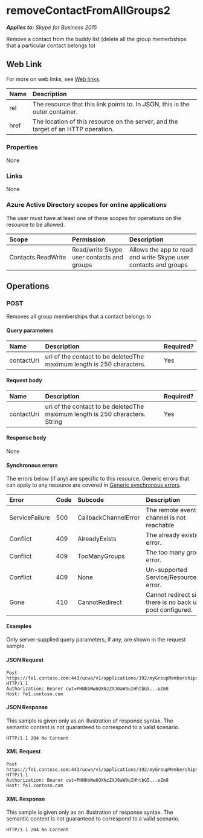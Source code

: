 # removeContactFromAllGroups2

 _**Applies to:** Skype for Business 2015_


Remove a contact from the buddy list (delete all the group memerbships that a particular contact belongs to)


## Web Link
<a name = "sectionSection0"> </a>


For more on web links, see [Web links](WebLinks.md).


|**Name**|**Description**|
|:-----|:-----|
|rel|The resource that this link points to. In JSON, this is the outer container.|
|href|The location of this resource on the server, and the target of an HTTP operation.|

### Properties



None

### Links



None

### Azure Active Directory scopes for online applications



The user must have at least one of these scopes for operations on the resource to be allowed.

|**Scope**|**Permission**|**Description**|
|:-----|:-----|:-----|
|Contacts.ReadWrite|Read/write Skype user contacts and groups|Allows the app to read and write Skype user contacts and groups|

## Operations



<a name="sectionSection2"></a>


### POST




Removes all group memberships that a contact belongs to

#### Query parameters




|**Name**|**Description**|**Required?**|
|:-----|:-----|:-----|
|contactUri|uri of the contact to be deletedThe maximum length is 250 characters.|Yes|


#### Request body




|**Name**|**Description**|**Required?**|
|:-----|:-----|:-----|
|contactUri|uri of the contact to be deletedThe maximum length is 250 characters. String|Yes|

#### Response body



None

#### Synchronous errors



The errors below (if any) are specific to this resource. Generic errors that can apply to any resource are covered in [Generic synchronous errors](GenericSynchronousErrors.md).

|**Error**|**Code**|**Subcode**|**Description**|
|:-----|:-----|:-----|:-----|
|ServiceFailure|500|CallbackChannelError|The remote event channel is not reachable|
|Conflict|409|AlreadyExists|The already exists error.|
|Conflict|409|TooManyGroups|The too many groups error.|
|Conflict|409|None|Un-supported Service/Resource/API error.|
|Gone|410|CannotRedirect|Cannot redirect since there is no back up pool configured.|

#### Examples



Only server-supplied query parameters, if any, are shown in the request sample.

#### JSON Request




```
Post https://fe1.contoso.com:443/ucwa/v1/applications/192/myGroupMemberships/removeContactFromAllGroups HTTP/1.1
Authorization: Bearer cwt=PHNhbWw6QXNzZXJ0aW9uIHhtbG5...uZm8
Host: fe1.contoso.com
```


#### JSON Response



This sample is given only as an illustration of response syntax. The semantic content is not guaranteed to correspond to a valid scenario.
```
HTTP/1.1 204 No Content
```


#### XML Request




```
Post https://fe1.contoso.com:443/ucwa/v1/applications/192/myGroupMemberships/removeContactFromAllGroups HTTP/1.1
Authorization: Bearer cwt=PHNhbWw6QXNzZXJ0aW9uIHhtbG5...uZm8
Host: fe1.contoso.com
```


#### XML Response



This sample is given only as an illustration of response syntax. The semantic content is not guaranteed to correspond to a valid scenario.
```
HTTP/1.1 204 No Content
```



